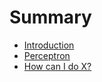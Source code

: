 # Summary

* [Introduction](README.md)
* [Perceptron](first-question.md)
* [How can I do X?](second-question.md)


